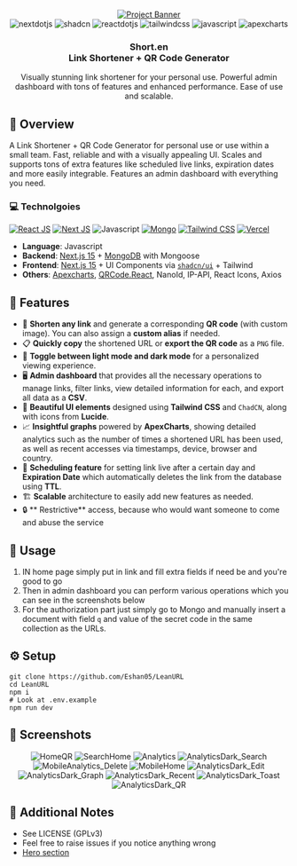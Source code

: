 <div align="center">
  <br />
    <a href="https://.vercel.app" target="_blank">
      <img src="./pages/images/HomeDark.png" alt="Project Banner">
    </a>
  <br />
  <div>
    <img src="https://img.shields.io/badge/-Next_JS-black?style=for-the-badge&logoColor=white&logo=nextdotjs&color=000000" alt="nextdotjs" />
    <img src="https://img.shields.io/badge/-Shadcn-green?style=for-the-badge&logoColor=white&logo=shadcn&color=gray" alt="shadcn" />
    <img src="https://img.shields.io/badge/-ReactJs-61DAFB?logo=react&logoColor=white&style=for-the-badge" alt="reactdotjs" />
    <img src="https://img.shields.io/badge/-Tailwind_CSS-black?style=for-the-badge&logoColor=white&logo=tailwindcss&color=06B6D4" alt="tailwindcss" />
    <img src="https://img.shields.io/badge/-JavaScript-purple?style=for-the-badge&logoColor=white&logo=javascript&color=yellow" alt="javascript" />
    <img src="https://img.shields.io/badge/-ApexCharts-orange?style=for-the-badge&logoColor=white&logo=apexcharts&color=orange" alt="apexcharts" />
  </div>
  <h3 align="center"> Short.en <br /> Link Shortener + QR Code Generator </h3>

   <div align="center">
     Visually stunning link shortener for your personal use. Powerful admin dashboard with tons of features and enhanced performance. Ease of use and scalable.
    </div>
</div>

## 🍁 Overview

A Link Shortener + QR Code Generator for personal use or use within a small team. Fast, reliable and with a visually appealing UI. Scales and supports tons of extra features like scheduled live links, expiration dates and more easily integrable. Features an admin dashboard with everything you need.

### 💻 Technolgoies

[![React JS](https://skillicons.dev/icons?i=react "React JS")](https://react.dev/ "React JS") [![Next JS](https://skillicons.dev/icons?i=next "Next JS")](https://nextjs.org/ "Next JS") ![Javascript](https://skillicons.dev/icons?i=js "Javascript") [![Mongo](https://skillicons.dev/icons?i=mongodb "Mongo")](https://www.typescriptlang.org/ "Typescript") [![Tailwind CSS](https://skillicons.dev/icons?i=tailwind "Tailwind CSS")](https://tailwindcss.com/ "Tailwind CSS") [![Vercel](https://skillicons.dev/icons?i=vercel "Vercel")](https://vercel.app/ "Vercel")

- **Language**: Javascript
- **Backend**: [Next.js 15](https://nextjs.org/) + [MongoDB](https://www.mongodb.com/) with Mongoose
- **Frontend**: [Next.js 15](https://nextjs.org/) + UI Components via [`shadcn/ui`](https://ui.shadcn.com/) + Tailwind
- **Others**: [Apexcharts](https://apexcharts.com/), [QRCode.React](https://www.npmjs.com/package/qrcode.react), NanoId, IP-API, React Icons, Axios

## 🚀 Features

- 🔗 **Shorten any link** and generate a corresponding **QR code** (with custom image). You can also assign a **custom alias** if needed.
- 📋 **Quickly copy** the shortened URL or **export the QR code** as a `PNG` file.
- 🌙 **Toggle between light mode and dark mode** for a personalized viewing experience.
- 🖥️ **Admin dashboard** that provides all the necessary operations to manage links, filter links, view detailed information for each, and export all data as a **CSV**.
- 🎨 **Beautiful UI elements** designed using **Tailwind CSS** and `ChadCN`, along with icons from **Lucide**.
- 📈 **Insightful graphs** powered by **ApexCharts**, showing detailed analytics such as the number of times a shortened URL has been used, as well as recent accesses via timestamps, device, browser and country.
- 📅 **Scheduling feature** for setting link live after a certain day and **Expiration Date** which automatically deletes the link from the database using **TTL**.
- 🏗️ **Scalable** architecture to easily add new features as needed.
- 🔒 ** Restrictive** access, because who would want someone to come and abuse the service


## 🤝 Usage 

1. IN home page simply put in link and fill extra fields if need be and you're good to go
2. Then in admin dashboard you can perform various operations which you can see in the screenshots below
3. For the authorization part just simply go to Mongo and manually insert a document with field `q` and value of the secret code in the same collection as the URLs.

## ⚙️ Setup

```shell
git clone https://github.com/Eshan05/LeanURL
cd LeanURL
npm i
# Look at .env.example
npm run dev
```

## 📱 Screenshots

<div align="center">

![HomeQR](pages/images/HomeDark_QR.png)
![SearchHome](pages/images/SearchHome.png)
![Analytics](pages/images/Analytics.png)
![AnalyticsDark_Search](pages/images/AnalyticsDark_Search.png)
![MobileAnalytics_Delete](pages/images/MobileAnalytics_Delete.png)
![MobileHome](pages/images/MobileHome.png)
![AnalyticsDark_Edit](pages/images/AnalyticsDark_Edit.png)
![AnalyticsDark_Graph](pages/images/AnalyticsDark_Graph.png)
![AnalyticsDark_Recent](pages/images/AnalyticsDark_Recent.png)
![AnalyticsDark_Toast](pages/images/AnalyticsDark_Toast.png)
![AnalyticsDark_QR](pages/images/AnalyticsDark_QR.png)

</div>

## 📄 Additional Notes

- See LICENSE (GPLv3)
- Feel free to raise issues if you notice anything wrong
- [Hero section](https://shadcn-ui-blocks.vercel.app/blocks/hero-sections) 